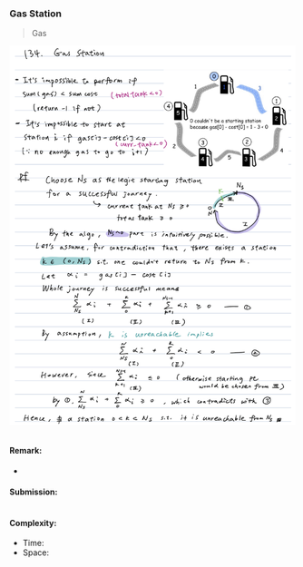 ### Gas Station

>Gas

<p>
    <img src="../images/134_gas.jpg" width="800" />
</p>

```python

```
#### Remark:
- 
#### Submission:
```
```
#### Complexity:
- Time:
- Space:
